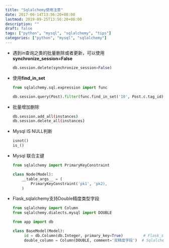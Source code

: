 ```yaml
---
title: "Sqlalchemy使用注意"
date: 2017-06-14T13:56:20+08:00
lastmod: 2019-09-25T13:56:20+08:00
description: ""
draft: false
tags: ["python", "mysql", "sqlalchemy", "tips"]
categories: ["python", "mysql", "sqlalchemy"]
---
```


* 遇到in查询之类的批量删除或者更新，可以使用**synchronize_session=False**

  ```python
  db.session.delete(synchronize_session=False)
  ```

* 使用**find_in_set**

  ```python
  from sqlalchemy.sql.expression import func
  
  db.session.query(Post).filter(func.find_in_set('10', Post.c.tag_id))
  ```

* 批量增加删除

  ```bash
  db.session.add_all(instances)
  db.session.delete_all(instances)
  ```

* Mysql IS NULL判断

  ```python
  isnot()
  is_()
  ```

* Mysql 联合主键

  ```python
  from sqlalchemy import PrimaryKeyConstraint
  
  class Node(Model):
      __table_args__ = (
          PrimaryKeyConstraint('pk1', 'pk2),
      )
  
  ```

* Flask_sqlalchemy支持Double精度类型字段

  ```python
  from sqlalchemy import Column
  from sqlalchemy.dialects.mysql import DOUBLE
  
  from app import db 
  
  class BaseModel(Model):
       id = db.Column(db.Integer, primary_key=True)         # Flask_sqlalchemy
       double_column = Column(DOUBLE, comment='双精度字段')  # Sqlalchemy mysql double column
  ```
